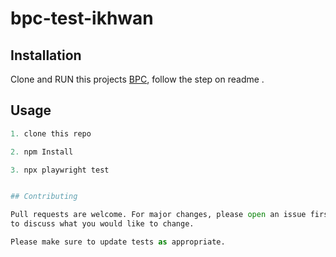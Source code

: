 # bpc-test-ikhwan
## Installation
Clone and RUN this projects [BPC](https://github.com/angloeastern/qa-test-challenge), follow the step on readme .

## Usage

```python
1. clone this repo

2. npm Install

3. npx playwright test


## Contributing

Pull requests are welcome. For major changes, please open an issue first
to discuss what you would like to change.

Please make sure to update tests as appropriate.
